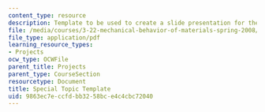 ```yaml
---
content_type: resource
description: Template to be used to create a slide presentation for the group project.
file: /media/courses/3-22-mechanical-behavior-of-materials-spring-2008/9863ec7eccfdbb3258bce4c4cbc72040_spectopictemplat.pdf
file_type: application/pdf
learning_resource_types:
- Projects
ocw_type: OCWFile
parent_title: Projects
parent_type: CourseSection
resourcetype: Document
title: Special Topic Template
uid: 9863ec7e-ccfd-bb32-58bc-e4c4cbc72040
---
```

